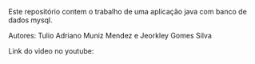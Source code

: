 Este repositório contem o trabalho de uma aplicação java com banco de dados mysql.

Autores: Tulio Adriano Muniz Mendez e Jeorkley Gomes Silva

Link do video no youtube: 

